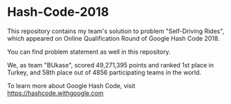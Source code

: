 # Hash-Code-2018
This repository contains my team's solution to problem "Self-Driving Rides", which appeared on Online Qualification Round of Google Hash Code 2018.

You can find problem statement as well in this repository.

We, as team "BUkase", scored 49,271,395 points and ranked 1st place in Turkey, and 58th place out of 4856 participating teams in the world.

To learn more about Google Hash Code, visit https://hashcode.withgoogle.com

